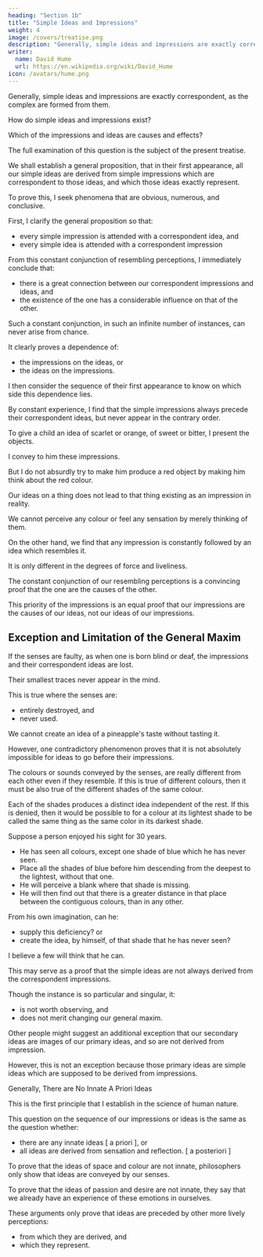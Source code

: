 ```yaml
---
heading: "Section 1b"
title: "Simple Ideas and Impressions"
weight: 4
image: /covers/treatise.png
description: "Generally, simple ideas and impressions are exactly correspondent, as the complex are formed from them"
writer:
  name: David Hume
  url: https://en.wikipedia.org/wiki/David_Hume
icon: /avatars/hume.png
---
```




Generally, simple ideas and impressions are exactly correspondent, as the complex are formed from them.

How do simple ideas and impressions exist?

Which of the impressions and ideas are causes and effects?

The full examination of this question is the subject of the present treatise.

We shall establish a general proposition, that in their first appearance, all our simple ideas are derived from simple impressions which are correspondent to those ideas, and which those ideas exactly represent.

To prove this, I seek phenomena that are obvious, numerous, and conclusive.

First, I clarify the general proposition so that:
- every simple impression is attended with a correspondent idea, and
- every simple idea is attended with a correspondent impression

From this constant conjunction of resembling perceptions, I immediately conclude that:
- there is a great connection between our correspondent impressions and ideas, and
- the existence of the one has a considerable influence on that of the other.

Such a constant conjunction, in such an infinite number of instances, can never arise from chance.

It clearly proves a dependence of:
- the impressions on the ideas, or
- the ideas on the impressions.

I then consider the sequence of their first appearance to know on which side this dependence lies.

By constant experience, I find that the simple impressions always precede their correspondent ideas, but never appear in the contrary order.

To give a child an idea of scarlet or orange, of sweet or bitter, I present the objects.

I convey to him these impressions.

But I do not absurdly try to make him produce a red object by making him think about the red colour.

Our ideas on a thing does not lead to that thing existing as an impression in reality.


We cannot perceive any colour or feel any sensation by merely thinking of them.

On the other hand, we find that any impression is constantly followed by an idea which resembles it.

It is only different in the degrees of force and liveliness.

The constant conjunction of our resembling perceptions is a convincing proof that the one are the causes of the other.

This priority of the impressions is an equal proof that our impressions are the causes of our ideas, not our ideas of our impressions.


## Exception and Limitation of the General Maxim

If the senses are faulty, as when one is born blind or deaf, the impressions and their correspondent ideas are lost.

Their smallest traces never appear in the mind.

This is true where the senses are:
- entirely destroyed, and
- never used.

We cannot create an idea of a pineapple's taste without tasting it.

However, one contradictory phenomenon proves that it is not absolutely impossible for ideas to go before their impressions.

The colours or sounds conveyed by the senses, are really different from each other even if they resemble.
If this is true of different colours, then it must be also true of the different shades of the same colour.

Each of the shades produces a distinct idea independent of the rest.
If this is denied, then it would be possible to for a colour at its lightest shade to be called the same thing as the same color in its darkest shade.

Suppose a person enjoyed his sight for 30 years.
- He has seen all colours, except one shade of blue which he has never seen.
- Place all the shades of blue before him descending from the deepest to the lightest, without that one.
- He will perceive a blank where that shade is missing.
- He will then find out that there is a greater distance in that place between the contiguous colours, than in any other.

From his own imagination, can he:
- supply this deficiency? or
- create the idea, by himself, of that shade that he has never seen?

I believe a few will think that he can.

This may serve as a proof that the simple ideas are not always derived from the correspondent impressions.

Though the instance is so particular and singular, it:
- is not worth observing, and
- does not merit changing our general maxim.

Other people might suggest an additional exception that our secondary ideas are images of our primary ideas, and so are not derived from impression.

However, this is not an exception because those primary ideas are simple ideas which are supposed to be derived from impressions.

Generally, There are No Innate A Priori Ideas

This is the first principle that I establish in the science of human nature.

This question on the sequence of our impressions or ideas is the same as the question whether:
- there are any innate ideas [ a priori ], or
- all ideas are derived from sensation and reflection. [ a posteriori ]

To prove that the ideas of space and colour are not innate, philosophers only show that ideas are conveyed by our senses.

To prove that the ideas of passion and desire are not innate, they say that we already have an experience of these emotions in ourselves.

These arguments only prove that ideas are preceded by other more lively perceptions:
- from which they are derived, and
- which they represent.
